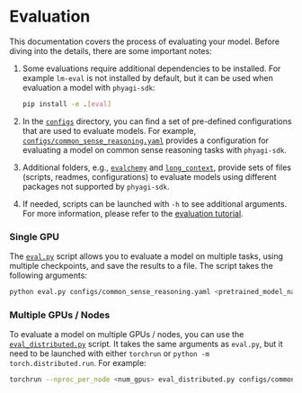 # Evaluation

This documentation covers the process of evaluating your model. Before diving into the details, there are some important notes:

1. Some evaluations require additional dependencies to be installed. For example `lm-eval` is not installed by default, but it can be used when evaluation a model with `phyagi-sdk`:

    ```bash
    pip install -e .[eval]
    ```

2. In the [`configs`](./configs/) directory, you can find a set of pre-defined configurations that are used to evaluate models. For example, [`configs/common_sense_reasoning.yaml`](./configs/common_sense_reasoning.yaml) provides a configuration for evaluating a model on common sense reasoning tasks with `phyagi-sdk`.

3. Additional folders, e.g., [`evalchemy`](./evalchemy/) and [`long_context`](./long_context/), provide sets of files (scripts, readmes, configurations) to evaluate models using different packages not supported by `phyagi-sdk`.

4. If needed, scripts can be launched with `-h` to see additional arguments. For more information, please refer to the [evaluation tutorial](https://microsoft.github.io/phyagi-sdk/tutorials/evaluation.html).

### Single GPU

The [`eval.py`](./eval.py) script allows you to evaluate a model on multiple tasks, using multiple checkpoints, and save the results to a file. The script takes the following arguments:

```bash
python eval.py configs/common_sense_reasoning.yaml <pretrained_model_name_or_path>
```

### Multiple GPUs / Nodes

To evaluate a model on multiple GPUs / nodes, you can use the [`eval_distributed.py`](./eval_distributed.py) script. It takes the same arguments as `eval.py`, but it need to be launched with either `torchrun` or `python -m torch.distributed.run`. For example:

```bash
torchrun --nproc_per_node <num_gpus> eval_distributed.py configs/common_sense_reasoning.yaml <pretrained_model_name_or_path>
```
